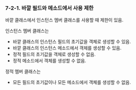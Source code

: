 ### 7-2-1. 바깥 필드와 메소드에서 사용 제한

바깥 클래스에서 인스턴스 멤버 클래스를 사용할 때 제한이 있음.

인스턴스 멤버 클래스는

- 바깥 클래스의 인스턴스 필드의 초기값을 객체로 생성할 수 있음.
- 바깥 클래스의 인스턴스 메소드에서 객체를 생성할 수 있음.
- 정적 필드의 초기값을 객체로 생성할 수 없음.
- 정적 메소드에서 객체를 생성할 수 없음.

정적 멤버 클래스는

- 모든 필드의 초기값이나 모든 메소드에서 객체를 생성할 수 없음.